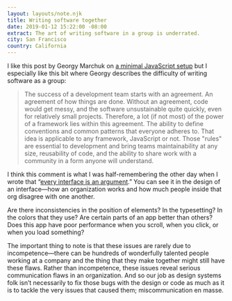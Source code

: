 ```yaml
---
layout: layouts/note.njk
title: Writing software together
date: 2019-01-12 15:22:00 -08:00
extract: The art of writing software in a group is underrated.
city: San Francisco
country: California
---
```


I like this post by Georgy Marchuk on [a minimal JavaScript setup](https://css-tricks.com/a-minimal-javascript-setup/) but I especially like this bit where Georgy describes the difficulty of writing software as a group:

> The success of a development team starts with an agreement. An agreement of how things are done. Without an agreement, code would get messy, and the software unsustainable quite quickly, even for relatively small projects. Therefore, a lot (if not most) of the power of a framework lies within this agreement. The ability to define conventions and common patterns that everyone adheres to. That idea is applicable to any framework, JavaScript or not. Those "rules" are essential to development and bring teams maintainability at any size, reusability of code, and the ability to share work with a community in a form anyone will understand.

I think this comment is what I was half-remembering the other day when I wrote that “[every interface is an argument](https://buttondown.email/robinrendle/archive/513a2f17-6d8b-4cfb-a5d5-0ac009a65e3f).” You can see it in the design of an interface—how an organization works and how much people inside that org disagree with one another.

Are there inconsistencies in the position of elements? In the typesetting? In the colors that they use? Are certain parts of an app better than others? Does this app have poor performance when you scroll, when you click, or when you load something?

The important thing to note is that these issues are rarely due to incompetence—there can be hundreds of wonderfully talented people working at a company and the thing that they make together might still have these flaws. Rather than incompetence, these issues reveal serious communication flaws in an organization. And so our job as design systems folk isn’t necessarily to fix those bugs with the design or code as much as it is to tackle the very issues that caused them; miscommunication en masse.
